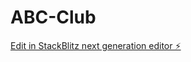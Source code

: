 # ABC-Club

[Edit in StackBlitz next generation editor ⚡️](https://stackblitz.com/~/github.com/harshith051104/ABC-Club)